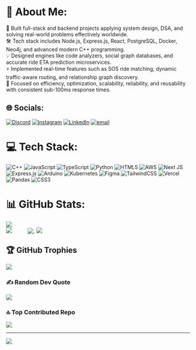 # 💫 About Me:
🌱 Built full-stack and backend projects applying system design, DSA, and solving real-world problems effectively worldwide.<br>
🛠️ Tech stack includes Node.js, Express.js, React, PostgreSQL, Docker, Neo4j, and advanced modern C++ programming.<br>
💡 Designed engines like code analyzers, social graph databases, and accurate ride ETA prediction microservices.<br>
⚡ Implemented real-time features such as SOS ride matching, dynamic traffic-aware routing, and relationship graph discovery.<br>
🎯 Focused on efficiency, optimization, scalability, reliability, and reusability with consistent sub-100ms response times.<br>
 
  
      
## 🌐 Socials:
[![Discord](https://img.shields.io/badge/Discord-%237289DA.svg?logo=discord&logoColor=white)](https://discord.gg/https://discord.gg/JGBUtrZb) [![Instagram](https://img.shields.io/badge/Instagram-%23E4405F.svg?logo=Instagram&logoColor=white)](https://instagram.com/_akshat_shrivastava0104) [![LinkedIn](https://img.shields.io/badge/LinkedIn-%230077B5.svg?logo=linkedin&logoColor=white)](https://linkedin.com/in/AkshatShrivastava01) [![email](https://img.shields.io/badge/Email-D14836?logo=gmail&logoColor=white)](mailto:sshrivastava.akshatt@gmail.com) 
 
# 💻 Tech Stack:
![C++](https://img.shields.io/badge/c++-%2300599C.svg?style=flat&logo=c%2B%2B&logoColor=white) ![JavaScript](https://img.shields.io/badge/javascript-%23323330.svg?style=flat&logo=javascript&logoColor=%23F7DF1E) ![TypeScript](https://img.shields.io/badge/typescript-%23007ACC.svg?style=flat&logo=typescript&logoColor=white) ![Python](https://img.shields.io/badge/python-3670A0?style=flat&logo=python&logoColor=ffdd54) ![HTML5](https://img.shields.io/badge/html5-%23E34F26.svg?style=flat&logo=html5&logoColor=white) ![AWS](https://img.shields.io/badge/AWS-%23FF9900.svg?style=flat&logo=amazon-aws&logoColor=white) ![Next JS](https://img.shields.io/badge/Next-black?style=flat&logo=next.js&logoColor=white) ![Express.js](https://img.shields.io/badge/express.js-%23404d59.svg?style=flat&logo=express&logoColor=%2361DAFB) ![Arduino](https://img.shields.io/badge/-Arduino-00979D?style=flat&logo=Arduino&logoColor=white) ![Kubernetes](https://img.shields.io/badge/kubernetes-%23326ce5.svg?style=flat&logo=kubernetes&logoColor=white) ![Figma](https://img.shields.io/badge/figma-%23F24E1E.svg?style=flat&logo=figma&logoColor=white) ![TailwindCSS](https://img.shields.io/badge/tailwindcss-%2338B2AC.svg?style=flat&logo=tailwind-css&logoColor=white) ![Vercel](https://img.shields.io/badge/vercel-%23000000.svg?style=flat&logo=vercel&logoColor=white) ![Pandas](https://img.shields.io/badge/pandas-%23150458.svg?style=flat&logo=pandas&logoColor=white) ![CSS3](https://img.shields.io/badge/css3-%231572B6.svg?style=flat&logo=css3&logoColor=white)
# 📊 GitHub Stats:
![](https://github-readme-stats.vercel.app/api?username=AkshatShrivastava0104&theme=codeSTACKr&hide_border=false&include_all_commits=true&count_private=true)<br/>
![](https://nirzak-streak-stats.vercel.app/?user=AkshatShrivastava0104&theme=codeSTACKr&hide_border=false) &nbsp; &nbsp; &nbsp; &nbsp; &nbsp;  ![.](https://user-images.githubusercontent.com/74038190/235224431-e8c8c12e-6826-47f1-89fb-2ddad83b3abf.gif)
![](https://github-readme-stats.vercel.app/api/top-langs/?username=AkshatShrivastava0104&theme=codeSTACKr&hide_border=false&include_all_commits=true&count_private=true&layout=compact)

## 🏆 GitHub Trophies
![](https://github-profile-trophy.vercel.app/?username=AkshatShrivastava0104&theme=radical&no-frame=true&no-bg=false&margin-w=4)

### ✍️ Random Dev Quote
![](https://quotes-github-readme.vercel.app/api?type=horizontal&theme=tokyonight)

### 🔝 Top Contributed Repo   
![](https://github-contributor-stats.vercel.app/api?username=AkshatShrivastava0104&limit=5&theme=codeSTACKr&combine_all_yearly_contributions=true)

---   
[![](https://visitcount.itsvg.in/api?id=AkshatShrivastava0104&icon=1&color=7)](https://visitcount.itsvg.in)

<!-- Proudly created with GPRM ( https://gprm.itsvg.in ) -->
